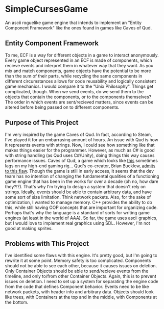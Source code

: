 # SimpleCursesGame

An ascii roguelike game engine that intends to implement an "Entity Component Framework" like the ones found in games like Caves of Qud.

## Entity Component Framework
To me, ECF is a way for different objects in a game to interact anonymously. Every game object represented in an ECF is made of components, which recieve events and interpret them in whatever way that they want. As you mix and match components, game objects have the potential to be more than the sum of their parts, while recycling the same components in different circumstances allows for code reusability and logically consistent game mechanics. I would compare it to the "Unix Philosophy". Things get complicated, though. When we send events, do we send them to the objects that contain the components, or to the components themselves? The order in which events are sent/recieved matters, since events can be altered before being passed on to different components.

## Purpose of This Project
I'm very inspired by the game Caves of Qud. In fact, according to Steam, I've played it for an embarrasing amount of hours. An issue with Qud is how it represents events with strings. Now, I could see how something like that makes things easier for the programmer. However, as much as C# is good with string handling (as Qud uses C#/Unity), doing things this way causes performance issues. Caves of Qud, a game which looks like [this](https://user-images.githubusercontent.com/21148680/179429845-7fd5d997-ead3-49e9-ae6a-f6d6b4ecc659.png) sometimes lags on my high-end gaming rig... Qud's co-creator, Brian Bucklew, [admits to this flaw](https://www.youtube.com/watch?v=U03XXzcThGU). Though the game is still in early access, it seems that the dev team has no intention of changing the fundamental qualities of a functioning game engine that has been in the works for over a decade (oh no, how dare they?!?). That's why I'm trying to design a system that doesn't rely on strings. Ideally, events should be able to contain arbitrary data, and have some sort of size limitation. Think network packets. Also, for the sake of optimization, I wanted to manage memory. C++ provides the ability to do this, while still having OOP concepts that are important for organizing code. Perhaps that's why the language is a standard of sorts for writing game engines (at least in the world of AAA). So far, the game uses ascii graphics, but I would love to implement real graphics using SDL. However, I'm not good at making sprites.

## Problems with This Project
I've identified some flaws with this engine. It's pretty good, but I'm going to rewrite it at some point. Memory safety is too complicated. Components should not be able to see each other, because it causes issues on deletion. Only Container Objects should be able to send/recieve events from the timeline, and only to/from other Container Objects. Again, this is to prevent issues on deletion. I need to set up a system for separating the engine code from the code that defines Component behavior. Events need to be like network packets, with header info and arbitrary data. Objects should look like trees, with Containers at the top and in the middle, with Components at the bottom.
